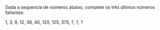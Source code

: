 Dada a sequencia de números abaixo, complete os três últimos números faltantes:

1, 3, 9, 12, 36, 40, 120, 125, 375, ?, ?, ?